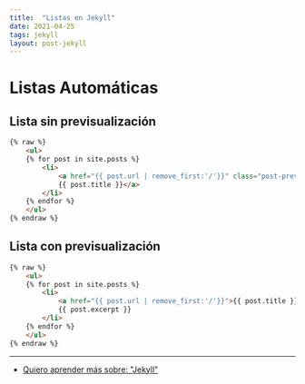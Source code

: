 ```yaml
---
title:  "Listas en Jekyll"
date: 2021-04-25
tags: jekyll
layout: post-jekyll
---
```


# Listas Automáticas

## Lista sin previsualización

````html
{% raw %}
    <ul>
    {% for post in site.posts %}
        <li>
            <a href="{{ post.url | remove_first:'/'}}" class="post-preview">
            {{ post.title }}</a>
        </li>
    {% endfor %}
    </ul>
{% endraw %}
````

## Lista con previsualización

````html
{% raw %}
    <ul>
    {% for post in site.posts %}
        <li>
            <a href="{{ post.url | remove_first:'/'}}">{{ post.title }}</a>
            {{ post.excerpt }}
        </li>
    {% endfor %}
    </ul>
{% endraw %}
````

---

- [Quiero aprender más sobre: "Jekyll"](../00/jekyll)
